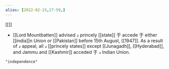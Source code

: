 ```yaml
---
alias: [2022-02-15,17:59,]
---
```

[[]]

- [[Lord Mountbatten]] advised د princely [[state]] 于 accede 于 either [[india]]n Union or [[Pakistan]] before 15th August, [[1947]]. As a result of د appeal, all د [[princely states]] except [[Junagadh]], [[Hyderabad]], and Jammu and [[Kashmir]] acceded 于 د Indian Union.
```query 2022-02-15 17:59
"independence"
```